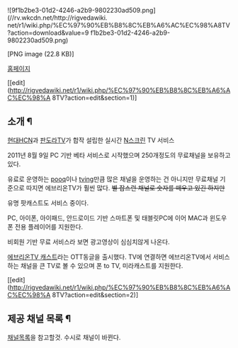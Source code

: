 ![9f1b2be3-01d2-4246-a2b9-9802230ad509.png](//rv.wkcdn.net/http://rigvedawiki.
net/r1/wiki.php/%EC%97%90%EB%B8%8C%EB%A6%AC%EC%98%A8TV?action=download&value=9
f1b2be3-01d2-4246-a2b9-9802230ad509.png)

[PNG image (22.8 KB)]

  
[홈페이지](http://everyon.tv)

[[edit](http://rigvedawiki.net/r1/wiki.php/%EC%97%90%EB%B8%8C%EB%A6%AC%EC%98%A
8TV?action=edit&section=1)]

## 소개 ¶

[현대HCN](%ED%98%84%EB%8C%80HCN.md)과
[판도라TV](%ED%8C%90%EB%8F%84%EB%9D%BCTV.md)가 합작 설립한 실시간
[N스크린](N%EC%8A%A4%ED%81%AC%EB%A6%B0.md) TV 서비스

  

2011년 8월 9일 PC 기반 베타 서비스로 시작했으며 250개정도의 무료채널을 보유하고 있다.

  

유료로 운영하는 [pooq](pooq.md)이나 [tving](tving.md)만큼 많은 채널을 운영하는 건 아니지만 무료채널
기준으로 따지면 에브리온TV가 훨씬 많다. <del>별 잡스런 채널로 숫자를 떼우고 있긴 하지만</del>

  

유명 팟캐스트도 서비스 중이다.

  

PC, 아이폰, 아이패드, 안드로이드 기반 스마트폰 및 태블릿PC에 이어 MAC과 윈도우폰 전용 플레이어를 지원한다.

  

비회원 기반 무료 서비스라 보면 광고영상이 심심치않게 나온다.

  

[에브리온TV 캐스트](http://www.everyon.tv/service/?s=dongle)라는 OTT동글을 출시했다. TV에 연결하면
에브리온TV에서 서비스하는 채널을 큰 TV로 볼 수 있으며 폰 to TV, 미라캐스트를 지원한다.

[[edit](http://rigvedawiki.net/r1/wiki.php/%EC%97%90%EB%B8%8C%EB%A6%AC%EC%98%A
8TV?action=edit&section=2)]

## 제공 채널 목록 ¶

[채널목록](http://www.everyon.tv/view/)을 참고할것. 수시로 채널이 바뀐다.

